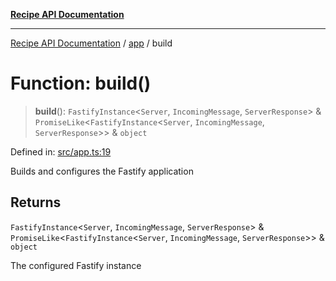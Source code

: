 [**Recipe API Documentation**](../../README.md)

***

[Recipe API Documentation](../../modules.md) / [app](../README.md) / build

# Function: build()

> **build**(): `FastifyInstance`\<`Server`, `IncomingMessage`, `ServerResponse`\> & `PromiseLike`\<`FastifyInstance`\<`Server`, `IncomingMessage`, `ServerResponse`\>\> & `object`

Defined in: [src/app.ts:19](https://github.com/arniber21/hackNYU-backend/blob/41dfafae9a025c928f718d5b479421bfcaba11bf/src/app.ts#L19)

Builds and configures the Fastify application

## Returns

`FastifyInstance`\<`Server`, `IncomingMessage`, `ServerResponse`\> & `PromiseLike`\<`FastifyInstance`\<`Server`, `IncomingMessage`, `ServerResponse`\>\> & `object`

The configured Fastify instance
